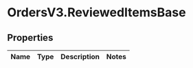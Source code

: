 # OrdersV3.ReviewedItemsBase

## Properties
Name | Type | Description | Notes
------------ | ------------- | ------------- | -------------
